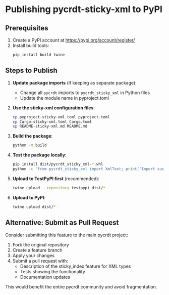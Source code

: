 # Publishing pycrdt-sticky-xml to PyPI

## Prerequisites

1. Create a PyPI account at https://pypi.org/account/register/
2. Install build tools:
   ```bash
   pip install build twine
   ```

## Steps to Publish

1. **Update package imports** (if keeping as separate package):
   - Change all `pycrdt` imports to `pycrdt_sticky_xml` in Python files
   - Update the module name in pyproject.toml

2. **Use the sticky-xml configuration files**:
   ```bash
   cp pyproject-sticky-xml.toml pyproject.toml
   cp Cargo-sticky-xml.toml Cargo.toml
   cp README-sticky-xml.md README.md
   ```

3. **Build the package**:
   ```bash
   python -m build
   ```

4. **Test the package locally**:
   ```bash
   pip install dist/pycrdt_sticky_xml-*.whl
   python -c "from pycrdt_sticky_xml import XmlText; print('Import successful')"
   ```

5. **Upload to TestPyPI first** (recommended):
   ```bash
   twine upload --repository testpypi dist/*
   ```

6. **Upload to PyPI**:
   ```bash
   twine upload dist/*
   ```

## Alternative: Submit as Pull Request

Consider submitting this feature to the main pycrdt project:

1. Fork the original repository
2. Create a feature branch
3. Apply your changes
4. Submit a pull request with:
   - Description of the sticky_index feature for XML types
   - Tests showing the functionality
   - Documentation updates

This would benefit the entire pycrdt community and avoid fragmentation.